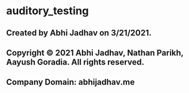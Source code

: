 # auditory_testing

## Created by Abhi Jadhav on 3/21/2021.
## Copyright © 2021 Abhi Jadhav, Nathan Parikh, Aayush Goradia. All rights reserved.
## Company Domain: abhijadhav.me

